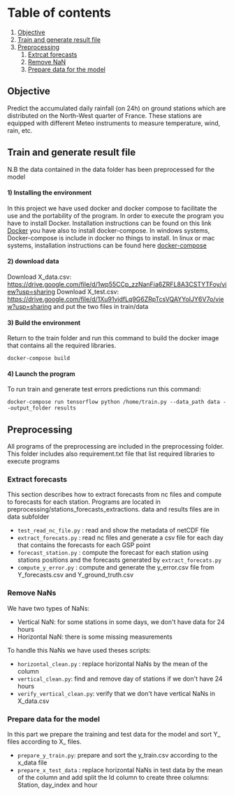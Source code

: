 # Table of contents
1. [Objective](#objective)
2. [Train and generate result file](#train)
3. [Preprocessing](#preprocessing)
    1. [Extrcat forecasts](#forecast)
    2. [Remove NaN](#nan)
    3. [Prepare data for the model](#prepare_data)

## Objective <a name="objective"></a>
Predict the accumulated daily rainfall (on 24h) on ground stations which are distributed on the North-West quarter of France. These stations are equipped with different Meteo instruments to measure temperature, wind, rain, etc.

## Train and generate result file <a name="train"></a>
N.B the data contained in the data folder has been preprocessed for the model

#### 1) Installing the environment
In this project we have used docker and docker compose to facilitate the use and the portability of the program. In order to execute the program you have to install Docker. Installation instructions can be found on this link [Docker](https://docs.docker.com/get-docker/]) you have also to install docker-compose. In windows systems, Docker-compose is include in docker no things to install. In linux or mac systems, installation instructions can be found here [docker-compose](https://docs.docker.com/compose/install/) 

#### 2) download data 

Download X_data.csv: https://drive.google.com/file/d/1wp55CCp_zzNanFia6ZRFL8A3CSTYTFoy/view?usp=sharing
Download X_test.csv: https://drive.google.com/file/d/1Xu91vjdfLq9G6ZRpTcsVQAYYoIJY6V7o/view?usp=sharing
and put the two files in train/data

#### 3) Build the environment
Return to the train folder and run this command to build the docker image that contains all the required libraries.

`docker-compose build`

#### 4) Launch the program

To run train and generate test errors predictions run this command:

`docker-compose run tensorflow python /home/train.py --data_path data --output_folder results`

## Preprocessing <a name="preprocessing"></a>
All programs of the preprocessing are included  in the preprocessing folder. This folder includes also requirement.txt file that list required libraries  to execute programs

### Extract  forecasts <a name="forecast"></a>
This section describes  how to extract forecasts from nc files and compute to forecasts for each station. Programs are located in preprocessing/stations_forecasts_extractions. data and results files are in data subfolder

* `test_read_nc_file.py` : read and show the metadata of netCDF file
* `extract_forecats.py` : read nc files and generate a csv file for each day that contains the forecasts for each GSP point
* `forecast_station.py` : compute the forecast for each station using stations positions and the forecasts generated by `extract_forecats.py`  
* `compute_y_error.py` : compute and generate the y_error.csv file from Y_forecasts.csv  and Y_ground_truth.csv


### Remove NaNs <a name="nan"></a>
We have two types of NaNs: 

* Vertical NaN: for some stations in some days, we don't have data for 24 hours
* Horizontal NaN: there is some missing measurements

To handle this NaNs we have used theses scripts:

* `horizontal_clean.py` : replace horizontal NaNs by the mean of the column
* `vertical_clean.py`: find and remove day of stations if we don't have 24 hours
* `verify_vertical_clean.py`: verify that we don't have vertical NaNs in X_data.csv

### Prepare data for the model <a name="prepare_data"></a>
In this part we prepare the training and test data for the model and sort Y_ files according to X_ files.

* `prepare_y_train.py`: prepare and sort the y_train.csv according to the x_data file
* `prepare_x_test_data` : replace horizontal NaNs in test data by the mean of the column and add split the Id column to create three columns: Station, day_index and hour

